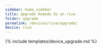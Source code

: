 ```yaml
---
sidebar: home_sidebar
title: Upgrade Komodo Os on riva
folder: upgrade
permalink: /devices/riva/upgrade/
device: riva
---
```

{% include templates/device_upgrade.md %}
